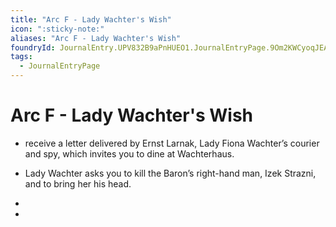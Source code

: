 ```yaml
---
title: "Arc F - Lady Wachter's Wish"
icon: ":sticky-note:"
aliases: "Arc F - Lady Wachter's Wish"
foundryId: JournalEntry.UPV832B9aPnHUEO1.JournalEntryPage.9Om2KWCyoqJEAGE6
tags:
  - JournalEntryPage
---
```


# Arc F - Lady Wachter's Wish
- receive a letter delivered by Ernst Larnak, Lady Fiona Wachter’s courier and spy, which invites you to dine at Wachterhaus.

- Lady Wachter asks you to kill the Baron’s right-hand man, Izek Strazni, and to bring her his head.

-

-